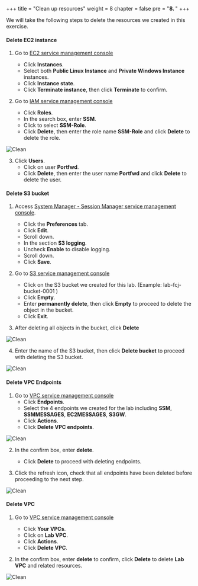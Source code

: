 +++
title = "Clean up resources"
weight = 8
chapter = false
pre = "<b>8. </b>"
+++

We will take the following steps to delete the resources we created in this exercise.

#### Delete EC2 instance

1. Go to [EC2 service management console](https://console.aws.amazon.com/ec2/v2/home)

   - Click **Instances**.
   - Select both **Public Linux Instance** and **Private Windows Instance** instances.
   - Click **Instance state**.
   - Click **Terminate instance**, then click **Terminate** to confirm.

2. Go to [IAM service management console](https://console.aws.amazon.com/iamv2/home#/home)
   - Click **Roles**.
   - In the search box, enter **SSM**.
   - Click to select **SSM-Role**.
   - Click **Delete**, then enter the role name **SSM-Role** and click **Delete** to delete the role.

![Clean](/images/6.clean/001-clean.png)

3. Click **Users**.
   - Click on user **Portfwd**.
   - Click **Delete**, then enter the user name **Portfwd** and click **Delete** to delete the user.

#### Delete S3 bucket

1. Access [System Manager - Session Manager service management console](https://console.aws.amazon.com/systems-manager/session-manager).

   - Click the **Preferences** tab.
   - Click **Edit**.
   - Scroll down.
   - In the section **S3 logging**.
   - Uncheck **Enable** to disable logging.
   - Scroll down.
   - Click **Save**.

2. Go to [S3 service management console](https://s3.console.aws.amazon.com/s3/home)

   - Click on the S3 bucket we created for this lab. (Example: lab-fcj-bucket-0001 )
   - Click **Empty**.
   - Enter **permanently delete**, then click **Empty** to proceed to delete the object in the bucket.
   - Click **Exit**.

3. After deleting all objects in the bucket, click **Delete**

![Clean](/images/6.clean/002-clean.png)

4. Enter the name of the S3 bucket, then click **Delete bucket** to proceed with deleting the S3 bucket.

![Clean](/images/6.clean/003-clean.png)

#### Delete VPC Endpoints

1. Go to [VPC service management console](https://console.aws.amazon.com/vpc/home)
   - Click **Endpoints**.
   - Select the 4 endpoints we created for the lab including **SSM**, **SSMMESSAGES**, **EC2MESSAGES**, **S3GW**.
   - Click **Actions**.
   - Click **Delete VPC endpoints**.

![Clean](/images/6.clean/004-clean.png)

2. In the confirm box, enter **delete**.

   - Click **Delete** to proceed with deleting endpoints.

3. Click the refresh icon, check that all endpoints have been deleted before proceeding to the next step.

![Clean](/images/6.clean/005-clean.png)

#### Delete VPC

1. Go to [VPC service management console](https://console.aws.amazon.com/vpc/home)

   - Click **Your VPCs**.
   - Click on **Lab VPC**.
   - Click **Actions**.
   - Click **Delete VPC**.

2. In the confirm box, enter **delete** to confirm, click **Delete** to delete **Lab VPC** and related resources.

![Clean](/images/6.clean/006-clean.png)
